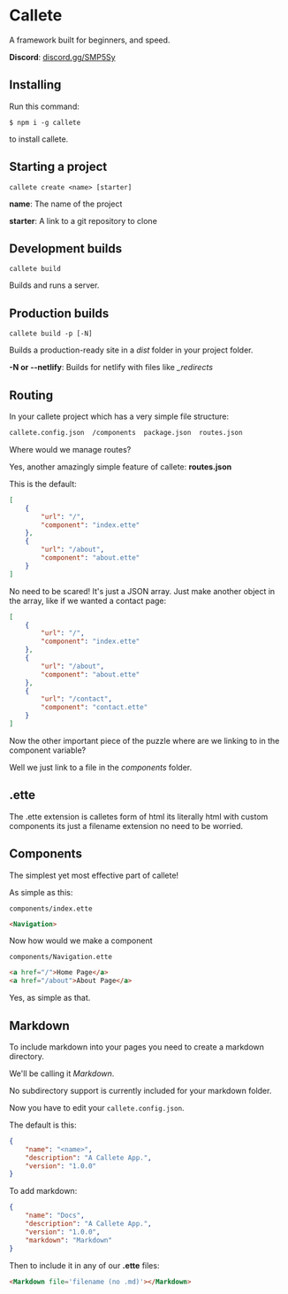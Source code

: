 # Callete

A framework built for beginners, and speed.

**Discord**: [discord.gg/SMP5Sy](https://discord.gg/SMP5Sy)

## Installing

Run this command:

`$ npm i -g callete`

to install callete.

## Starting a project

`callete create <name> [starter]`

**name**: The name of the project

**starter**: A link to a git repository to clone

## Development builds

`callete build`

Builds and runs a server.

## Production builds

`callete build -p [-N]`

Builds a production-ready site in a _dist_ folder in your project folder.

**-N or --netlify**: Builds for netlify with files like *_redirects*

## Routing

In your callete project which has a very simple file structure:
```fs
callete.config.json  /components  package.json  routes.json
```

Where would we manage routes?

Yes, another amazingly simple feature of callete: **routes.json**

This is the default:

```json
[
	{
		"url": "/",
		"component": "index.ette"
	},
	{
		"url": "/about",
		"component": "about.ette"
	}
]
```

No need to be scared! It's just a JSON array. Just make another object in the array, like if we wanted a contact page:

```json
[
	{
		"url": "/",
		"component": "index.ette"
	},
	{
		"url": "/about",
		"component": "about.ette"
	},
	{
		"url": "/contact",
		"component": "contact.ette"
	}
]
```

Now the other important piece of the puzzle where are we linking to in the component variable?

Well we just link to a file in the _components_ folder.

## .ette

The .ette extension is calletes form of html its literally html with custom components its just a filename extension no need to be worried.

## Components

The simplest yet most effective part of callete!

As simple as this:

`components/index.ette`
```html
<Navigation>
```

Now how would we make a component

`components/Navigation.ette`
```html
<a href="/">Home Page</a>
<a href="/about">About Page</a>
```

Yes, as simple as that.

## Markdown

To include markdown into your pages you need to create a markdown directory.

We'll be calling it _Markdown_.

No subdirectory support is currently included for your markdown folder.

Now you have to edit your `callete.config.json`.

The default is this:

```json
{
	"name": "<name>",
	"description": "A Callete App.",
	"version": "1.0.0"
}
```

To add markdown:

```json
{
	"name": "Docs",
	"description": "A Callete App.",
	"version": "1.0.0",
	"markdown": "Markdown"
}
```

Then to include it in any of our **.ette** files:

```html
<Markdown file='filename (no .md)'></Markdown>
```